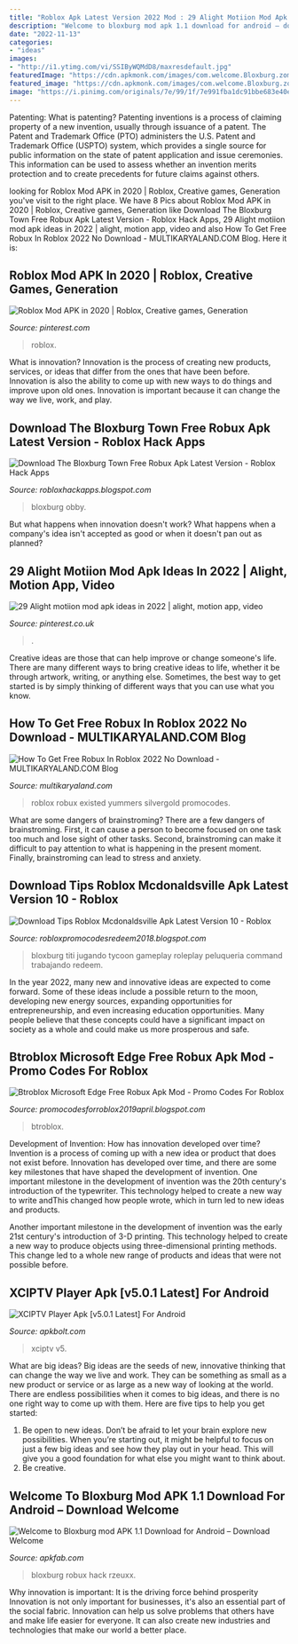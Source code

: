 ```yaml
---
title: "Roblox Apk Latest Version 2022 Mod : 29 Alight Motiion Mod Apk Ideas In 2022"
description: "Welcome to bloxburg mod apk 1.1 download for android – download welcome"
date: "2022-11-13"
categories:
- "ideas"
images:
- "http://i1.ytimg.com/vi/SSIByWQMdD8/maxresdefault.jpg"
featuredImage: "https://cdn.apkmonk.com/images/com.welcome.Bloxburg.zombie.family.png"
featured_image: "https://cdn.apkmonk.com/images/com.welcome.Bloxburg.zombie.family.png"
image: "https://i.pinimg.com/originals/7e/99/1f/7e991fba1dc91bbe683e40eda757d53f.jpg"
---
```



Patenting: What is patenting?
Patenting inventions is a process of claiming property of a new invention, usually through issuance of a patent. The Patent and Trademark Office (PTO) administers the U.S. Patent and Trademark Office (USPTO) system, which provides a single source for public information on the state of patent application and issue ceremonies. This information can be used to assess whether an invention merits protection and to create precedents for future claims against others.

	

		
looking for Roblox Mod APK in 2020 | Roblox, Creative games, Generation you've visit to the right place. We have 8 Pics about Roblox Mod APK in 2020 | Roblox, Creative games, Generation like Download The Bloxburg Town Free Robux Apk Latest Version - Roblox Hack Apps, 29 Alight motiion mod apk ideas in 2022 | alight, motion app, video and also How To Get Free Robux In Roblox 2022 No Download - MULTIKARYALAND.COM Blog. Here it is:
		
    
## Roblox Mod APK In 2020 | Roblox, Creative Games, Generation

<img loading=lazy src="https://i.pinimg.com/originals/7e/99/1f/7e991fba1dc91bbe683e40eda757d53f.jpg" onerror="this.onerror=null;this.src='https://tse2.mm.bing.net/th?id=OIP.-MnXXOrQGdX8CjXW0xml5AAAAA&amp;pid=15.1';" alt="Roblox Mod APK in 2020 | Roblox, Creative games, Generation">

_Source: pinterest.com_

>roblox. 

	

What is innovation?
Innovation is the process of creating new products, services, or ideas that differ from the ones that have been before. Innovation is also the ability to come up with new ways to do things and improve upon old ones. Innovation is important because it can change the way we live, work, and play.

    
## Download The Bloxburg Town Free Robux Apk Latest Version - Roblox Hack Apps

<img loading=lazy src="https://cdn.apkmonk.com/images/com.welcome.Bloxburg.zombie.family.png" onerror="this.onerror=null;this.src='https://tse3.mm.bing.net/th?id=OIP.zfW8yj6gmFDezqbC9QkG6AHaCC&amp;pid=15.1';" alt="Download The Bloxburg Town Free Robux Apk Latest Version - Roblox Hack Apps">

_Source: robloxhackapps.blogspot.com_

>bloxburg obby. 

	

But what happens when innovation doesn't work? What happens when a company's idea isn't accepted as good or when it doesn't pan out as planned?

    
## 29 Alight Motiion Mod Apk Ideas In 2022 | Alight, Motion App, Video

<img loading=lazy src="https://i.pinimg.com/236x/8b/c1/be/8bc1bea9cc57c87be8f7dbf56cdf7587.jpg" onerror="this.onerror=null;this.src='https://tse1.mm.bing.net/th?id=OIP.w1qfZfvT8sd5DTuzqjGiTQDsCx&amp;pid=15.1';" alt="29 Alight motiion mod apk ideas in 2022 | alight, motion app, video">

_Source: pinterest.co.uk_

>. 

	

Creative ideas are those that can help improve or change someone's life. There are many different ways to bring creative ideas to life, whether it be through artwork, writing, or anything else. Sometimes, the best way to get started is by simply thinking of different ways that you can use what you know.

    
## How To Get Free Robux In Roblox 2022 No Download - MULTIKARYALAND.COM Blog

<img loading=lazy src="http://i1.ytimg.com/vi/SSIByWQMdD8/maxresdefault.jpg" onerror="this.onerror=null;this.src='https://tse2.mm.bing.net/th?id=OIP.XrTZWkSsa0xuXvwKRCurWgHaEK&amp;pid=15.1';" alt="How To Get Free Robux In Roblox 2022 No Download - MULTIKARYALAND.COM Blog">

_Source: multikaryaland.com_

>roblox robux existed yummers silvergold promocodes. 

	

What are some dangers of brainstroming?
There are a few dangers of brainstroming. First, it can cause a person to become focused on one task too much and lose sight of other tasks. Second, brainstroming can make it difficult to pay attention to what is happening in the present moment. Finally, brainstroming can lead to stress and anxiety.

    
## Download Tips Roblox Mcdonaldsville Apk Latest Version 10 - Roblox

<img loading=lazy src="https://i0.wp.com/i.ytimg.com/vi/ja48I187Vns/maxresdefault.jpg" onerror="this.onerror=null;this.src='https://tse1.mm.bing.net/th?id=OIP.HK7f-zAwyAUWDRA0dc_5JgHaEK&amp;pid=15.1';" alt="Download Tips Roblox Mcdonaldsville Apk Latest Version 10 - Roblox">

_Source: robloxpromocodesredeem2018.blogspot.com_

>bloxburg titi jugando tycoon gameplay roleplay peluqueria command trabajando redeem. 

	

In the year 2022, many new and innovative ideas are expected to come forward. Some of these ideas include a possible return to the moon, developing new energy sources, expanding opportunities for entrepreneurship, and even increasing education opportunities. Many people believe that these concepts could have a significant impact on society as a whole and could make us more prosperous and safe.

    
## Btroblox Microsoft Edge Free Robux Apk Mod - Promo Codes For Roblox

<img loading=lazy src="https://i.redd.it/3rxtf64allk21.jpg" onerror="this.onerror=null;this.src='https://tse3.mm.bing.net/th?id=OIP.mga5zEmjGnltusZ4hllPkQHaB-&amp;pid=15.1';" alt="Btroblox Microsoft Edge Free Robux Apk Mod - Promo Codes For Roblox">

_Source: promocodesforroblox2019april.blogspot.com_

>btroblox. 

	

Development of Invention: How has innovation developed over time?
Invention is a process of coming up with a new idea or product that does not exist before. Innovation has developed over time, and there are some key milestones that have shaped the development of invention. 
One important milestone in the development of invention was the 20th century's introduction of the typewriter. This technology helped to create a new way to write andThis changed how people wrote, which in turn led to new ideas and products. 

Another important milestone in the development of invention was the early 21st century's introduction of 3-D printing. This technology helped to create a new way to produce objects using three-dimensional printing methods. This change led to a whole new range of products and ideas that were not possible before.

    
## XCIPTV Player Apk [v5.0.1 Latest] For Android

<img loading=lazy src="https://apkbolt.com/wp-content/uploads/2021/07/XCIPTV-For-Android.png" onerror="this.onerror=null;this.src='https://tse2.mm.bing.net/th?id=OIP.6TuDzZbmkMCwv_MkmX1LewHaEM&amp;pid=15.1';" alt="XCIPTV Player Apk [v5.0.1 Latest] For Android">

_Source: apkbolt.com_

>xciptv v5. 

	

What are big ideas?
Big ideas are the seeds of new, innovative thinking that can change the way we live and work. They can be something as small as a new product or service or as large as a new way of looking at the world. There are endless possibilities when it comes to big ideas, and there is no one right way to come up with them. Here are five tips to help you get started: 
1. Be open to new ideas. Don’t be afraid to let your brain explore new possibilities. When you’re starting out, it might be helpful to focus on just a few big ideas and see how they play out in your head. This will give you a good foundation for what else you might want to think about. 
2. Be creative.

    
## Welcome To Bloxburg Mod APK 1.1 Download For Android – Download Welcome

<img loading=lazy src="https://image.winudf.com/v2/image1/bW9kLldlbGNvbWUuQmxveGJ1cmcucm9ibG9fc2NyZWVuXzZfMTU2NDE3NjIyOF8wMDE/screen-6.jpg?fakeurl=1" onerror="this.onerror=null;this.src='https://tse3.mm.bing.net/th?id=OIP.Cd4qZGdb0gts0WIDCer0zQHaEK&amp;pid=15.1';" alt="Welcome to Bloxburg mod APK 1.1 Download for Android – Download Welcome">

_Source: apkfab.com_

>bloxburg robux hack rzeuxx. 

	

Why innovation is important: It is the driving force behind prosperity
Innovation is not only important for businesses, it's also an essential part of the social fabric. Innovation can help us solve problems that others have and make life easier for everyone. It can also create new industries and technologies that make our world a better place.

